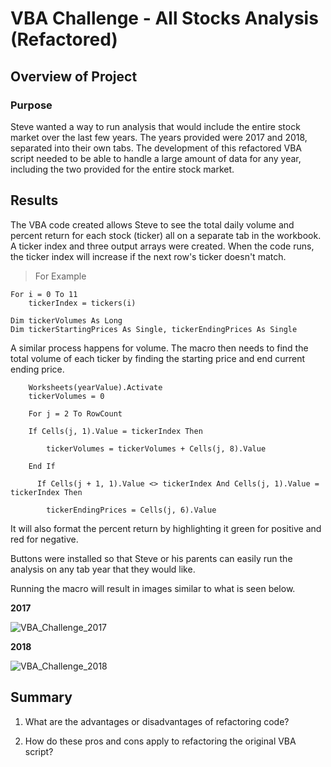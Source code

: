 # VBA Challenge - All Stocks Analysis (Refactored)

## Overview of Project

### Purpose
Steve wanted a way to run analysis that would include the entire stock market over the last few years. The years provided were 2017 and 2018, separated into their own tabs. The development of this refactored VBA script needed to be able to handle a large amount of data for any year, including the two provided for the entire stock market.

## Results
The VBA code created allows Steve to see the total daily volume and percent return for each stock (ticker) all on a separate tab in the workbook. A ticker index and three output arrays were created. When the code runs, the ticker index will increase if the next row's ticker doesn't match.

>For Example

    For i = 0 To 11
        tickerIndex = tickers(i)

    Dim tickerVolumes As Long
    Dim tickerStartingPrices As Single, tickerEndingPrices As Single
 
A similar process happens for volume. The macro then needs to find the total volume of each ticker by finding the starting price and end current ending price. 

        Worksheets(yearValue).Activate
        tickerVolumes = 0

        For j = 2 To RowCount
    
        If Cells(j, 1).Value = tickerIndex Then

            tickerVolumes = tickerVolumes + Cells(j, 8).Value
            
        End If
        
          If Cells(j + 1, 1).Value <> tickerIndex And Cells(j, 1).Value = tickerIndex Then

            tickerEndingPrices = Cells(j, 6).Value


It will also format the percent return by highlighting it green for positive and red for negative.

Buttons were installed so that Steve or his parents can easily run the analysis on any tab year that they would like.

Running the macro will result in images similar to what is seen below.

**2017**

![VBA_Challenge_2017](https://user-images.githubusercontent.com/90485451/136884848-0533865c-c543-4037-8654-952b86b226c0.png)



**2018**

![VBA_Challenge_2018](https://user-images.githubusercontent.com/90485451/136884808-4cf3f2ff-10d9-405e-b2dc-3046661fc92c.png)



## Summary

1. What are the advantages or disadvantages of refactoring code?

2. How do these pros and cons apply to refactoring the original VBA script?
